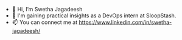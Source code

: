 - 👋 Hi, I’m Swetha Jagadeesh
- 🌱 I'm gaining practical insights as a DevOps intern at SloopStash.
- 📫 You can connect me at https://www.linkedin.com/in/swetha-jagadeesh/


<!---
SwethaJeevaprakash/SwethaJeevaprakash is a ✨ special ✨ repository because its `README.md` (this file) appears on your GitHub profile.
You can click the Preview link to take a look at your changes.
--->
